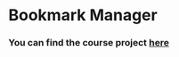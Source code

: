 # Bookmark Manager
### You can find the course project [here](https://github.com/Iliyan31/Bookmark-Manager)